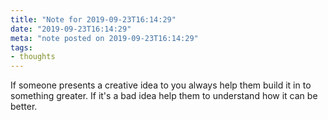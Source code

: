```yaml
---
title: "Note for 2019-09-23T16:14:29"
date: "2019-09-23T16:14:29"
meta: "note posted on 2019-09-23T16:14:29"
tags:
- thoughts
---
```

If someone presents a creative idea to you always help them build it in to something greater. If it's a bad idea help them to understand how it can be better.
